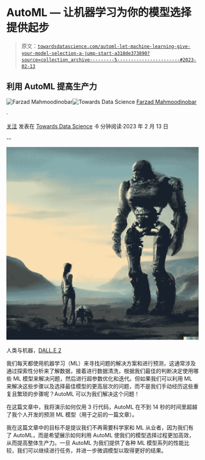 # AutoML — 让机器学习为你的模型选择提供起步

> 原文：[`towardsdatascience.com/automl-let-machine-learning-give-your-model-selection-a-jump-start-a318de373890?source=collection_archive---------5-----------------------#2023-02-13`](https://towardsdatascience.com/automl-let-machine-learning-give-your-model-selection-a-jump-start-a318de373890?source=collection_archive---------5-----------------------#2023-02-13)

## 利用 AutoML 提高生产力

[](https://medium.com/@fmnobar?source=post_page-----a318de373890--------------------------------)![Farzad Mahmoodinobar](https://medium.com/@fmnobar?source=post_page-----a318de373890--------------------------------)[](https://towardsdatascience.com/?source=post_page-----a318de373890--------------------------------)![Towards Data Science](https://towardsdatascience.com/?source=post_page-----a318de373890--------------------------------) [Farzad Mahmoodinobar](https://medium.com/@fmnobar?source=post_page-----a318de373890--------------------------------)

·

[关注](https://medium.com/m/signin?actionUrl=https%3A%2F%2Fmedium.com%2F_%2Fsubscribe%2Fuser%2F3c56b7d4893e&operation=register&redirect=https%3A%2F%2Ftowardsdatascience.com%2Fautoml-let-machine-learning-give-your-model-selection-a-jump-start-a318de373890&user=Farzad+Mahmoodinobar&userId=3c56b7d4893e&source=post_page-3c56b7d4893e----a318de373890---------------------post_header-----------) 发表在 [Towards Data Science](https://towardsdatascience.com/?source=post_page-----a318de373890--------------------------------) ·6 分钟阅读·2023 年 2 月 13 日[](https://medium.com/m/signin?actionUrl=https%3A%2F%2Fmedium.com%2F_%2Fvote%2Ftowards-data-science%2Fa318de373890&operation=register&redirect=https%3A%2F%2Ftowardsdatascience.com%2Fautoml-let-machine-learning-give-your-model-selection-a-jump-start-a318de373890&user=Farzad+Mahmoodinobar&userId=3c56b7d4893e&source=-----a318de373890---------------------clap_footer-----------)

--

[](https://medium.com/m/signin?actionUrl=https%3A%2F%2Fmedium.com%2F_%2Fbookmark%2Fp%2Fa318de373890&operation=register&redirect=https%3A%2F%2Ftowardsdatascience.com%2Fautoml-let-machine-learning-give-your-model-selection-a-jump-start-a318de373890&source=-----a318de373890---------------------bookmark_footer-----------)![](img/70f880341c0148024182fe0ad6b008b3.png)

人类与机器，[DALL.E 2](https://openai.com/dall-e-2/)

我们每天都使用机器学习（ML）来寻找问题的解决方案和进行预测，这通常涉及通过探索性分析来了解数据，接着进行数据清洗，根据我们最佳的判断决定使用哪些 ML 模型来解决问题，然后进行超参数优化和迭代。但如果我们可以利用 ML 来解决这些步骤以及选择最佳模型的更高层次的问题，而不是我们手动经历这些重复且繁琐的步骤呢？AutoML 可以为我们解决这个问题！

在这篇文章中，我将演示如何仅用 3 行代码，AutoML 在不到 14 秒的时间里超越了我个人开发的预测 ML 模型（用于之前的一篇文章）。

我在这篇文章中的目标不是提议我们不再需要科学家和 ML 从业者，因为我们有了 AutoML，而是希望展示如何利用 AutoML 使我们的模型选择过程更加高效，从而提高整体生产力。一旦 AutoML 为我们提供了各种 ML 模型系列的性能比较，我们可以继续进行任务，并进一步微调模型以取得更好的结果。
